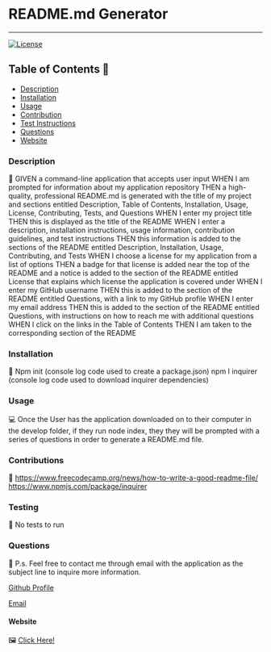 
  # README.md Generator
_____
  [![License](https://img.shields.io/badge/License-MIT-brightgreen.svg)](https://opensource.org/licenses/MIT)

  ## Table of Contents 🔎
  - [Description](#description)
  - [Installation](#installation)
  - [Usage](#usage)
  - [Contribution](#contributions)
  - [Test Instructions](#testing)
  - [Questions](#questions)
  - [Website](#website)

  ### Description
  📖
    GIVEN a command-line application that accepts user input WHEN I am prompted for information about my application repository THEN a high-quality, professional README.md is generated with the title of my project and sections entitled Description, Table of Contents, Installation, Usage, License, Contributing, Tests, and Questions WHEN I enter my project title THEN this is displayed as the title of the README WHEN I enter a description, installation instructions, usage information, contribution guidelines, and test instructions THEN this information is added to the sections of the README entitled Description, Installation, Usage, Contributing, and Tests WHEN I choose a license for my application from a list of options THEN a badge for that license is added near the top of the README and a notice is added to the section of the README entitled License that explains which license the application is covered under WHEN I enter my GitHub username THEN this is added to the section of the README entitled Questions, with a link to my GitHub profile WHEN I enter my email address THEN this is added to the section of the README entitled Questions, with instructions on how to reach me with additional questions WHEN I click on the links in the Table of Contents THEN I am taken to the corresponding section of the README

  ### Installation

  💾
    Npm init (console log code used to create a package.json) npm I inquirer (console log code used to download inquirer dependencies)

  ### Usage

  💻
    Once the User has the application downloaded on to their computer in the develop folder, if they run node index, they they will be prompted with a series of questions in order to generate a README.md file.

  ### Contributions

  🔗
    https://www.freecodecamp.org/news/how-to-write-a-good-readme-file/ https://www.npmjs.com/package/inquirer

  ### Testing
  
  🧪
    No tests to run

  ### Questions 
  📨
    P.s. Feel free to contact me through email with the application as the subject line to inquire more information.

  [Github Profile](https://github.com/undefined)

  [Email](zzepold97@gmail.com)
  
  #### Website
  🖼️
  [Click Here!](❌)


